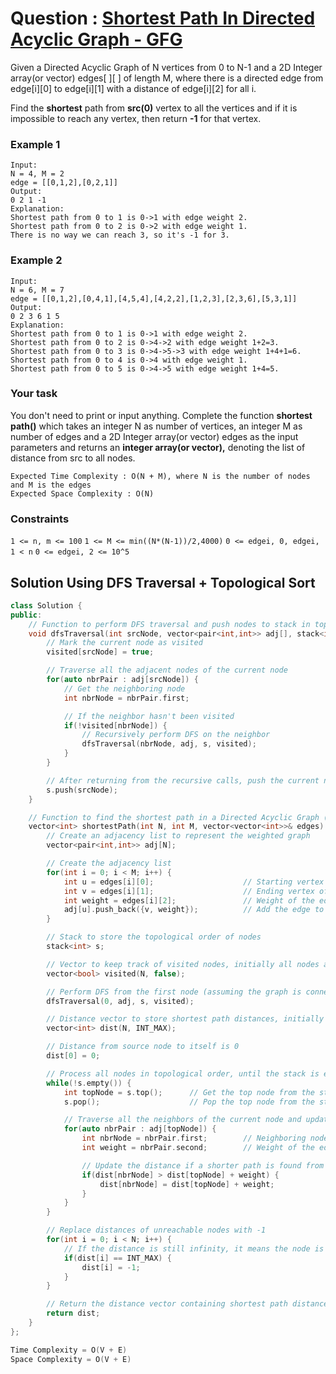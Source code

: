 # Question : [Shortest Path In Directed Acyclic Graph - GFG](https://www.geeksforgeeks.org/problems/shortest-path-in-undirected-graph/0)

Given a Directed Acyclic Graph of N vertices from 0 to N-1 and a 2D Integer array(or vector) edges[ ][ ] of length M, where there is a directed edge from edge[i][0] to edge[i][1] with a distance of edge[i][2] for all i.

Find the **shortest** path from **src(0)** vertex to all the vertices and if it is impossible to reach any vertex, then return **-1** for that vertex.

### Example 1

```
Input:
N = 4, M = 2
edge = [[0,1,2],[0,2,1]]
Output:
0 2 1 -1
Explanation:
Shortest path from 0 to 1 is 0->1 with edge weight 2. 
Shortest path from 0 to 2 is 0->2 with edge weight 1.
There is no way we can reach 3, so it's -1 for 3.
```


### Example 2
```
Input:
N = 6, M = 7
edge = [[0,1,2],[0,4,1],[4,5,4],[4,2,2],[1,2,3],[2,3,6],[5,3,1]]
Output:
0 2 3 6 1 5
Explanation:
Shortest path from 0 to 1 is 0->1 with edge weight 2. 
Shortest path from 0 to 2 is 0->4->2 with edge weight 1+2=3.
Shortest path from 0 to 3 is 0->4->5->3 with edge weight 1+4+1=6.
Shortest path from 0 to 4 is 0->4 with edge weight 1.
Shortest path from 0 to 5 is 0->4->5 with edge weight 1+4=5.
```

### Your task
You don't need to print or input anything. Complete the function **shortest path()** which takes an integer N as number of vertices, an integer M as number of edges and a 2D Integer array(or vector) edges as the input parameters and returns an **integer array(or vector),** denoting the list of distance from src to all nodes.

```
Expected Time Complexity : O(N + M), where N is the number of nodes and M is the edges
Expected Space Complexity : O(N)
```

### Constraints
`1 <= n, m <= 100`
`1 <= M <= min((N*(N-1))/2,4000)`
`0 <= edgei, 0, edgei, 1 < n`
`0 <= edgei, 2 <= 10^5`

## Solution Using DFS Traversal + Topological Sort

```Cpp
class Solution {
public:
    // Function to perform DFS traversal and push nodes to stack in topological order
    void dfsTraversal(int srcNode, vector<pair<int,int>> adj[], stack<int>& s, vector<bool>& visited) {
        // Mark the current node as visited
        visited[srcNode] = true;

        // Traverse all the adjacent nodes of the current node
        for(auto nbrPair : adj[srcNode]) {
            // Get the neighboring node
            int nbrNode = nbrPair.first;

            // If the neighbor hasn't been visited
            if(!visited[nbrNode]) {
                // Recursively perform DFS on the neighbor
                dfsTraversal(nbrNode, adj, s, visited);
            }
        }

        // After returning from the recursive calls, push the current node onto the stack
        s.push(srcNode);
    }

    // Function to find the shortest path in a Directed Acyclic Graph (DAG)
    vector<int> shortestPath(int N, int M, vector<vector<int>>& edges) {
        // Create an adjacency list to represent the weighted graph
        vector<pair<int,int>> adj[N];

        // Create the adjacency list
        for(int i = 0; i < M; i++) {
            int u = edges[i][0];                    // Starting vertex of the edge
            int v = edges[i][1];                    // Ending vertex of the edge
            int weight = edges[i][2];               // Weight of the edge
            adj[u].push_back({v, weight});          // Add the edge to the adjacency list
        }

        // Stack to store the topological order of nodes
        stack<int> s;

        // Vector to keep track of visited nodes, initially all nodes are unvisited
        vector<bool> visited(N, false);

        // Perform DFS from the first node (assuming the graph is connected)
        dfsTraversal(0, adj, s, visited);

        // Distance vector to store shortest path distances, initially set all distances to infinity
        vector<int> dist(N, INT_MAX);

        // Distance from source node to itself is 0
        dist[0] = 0;

        // Process all nodes in topological order, until the stack is empty
        while(!s.empty()) {
            int topNode = s.top();      // Get the top node from the stack
            s.pop();                    // Pop the top node from the stack

            // Traverse all the neighbors of the current node and update their distances
            for(auto nbrPair : adj[topNode]) {
                int nbrNode = nbrPair.first;        // Neighboring node of topNode
                int weight = nbrPair.second;        // Weight of the edge from topNode to nbrNode

                // Update the distance if a shorter path is found from topNode to nbrNode
                if(dist[nbrNode] > dist[topNode] + weight) {
                    dist[nbrNode] = dist[topNode] + weight;
                }
            }
        }

        // Replace distances of unreachable nodes with -1
        for(int i = 0; i < N; i++) {
            // If the distance is still infinity, it means the node is unreachable
            if(dist[i] == INT_MAX) {
                dist[i] = -1;
            }
        }

        // Return the distance vector containing shortest path distances from the source node
        return dist;
    }
};

Time Complexity = O(V + E)
Space Complexity = O(V + E)
```
